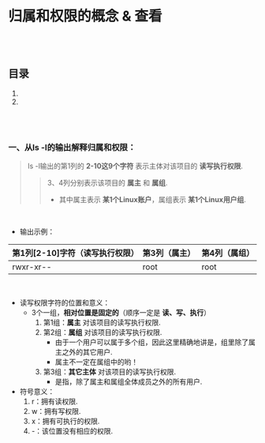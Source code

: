 # 归属和权限的概念 & 查看


<br><br>

## 目录

1. []()
2. []()

<br><br>

### 一、从ls -l的输出解释归属和权限：
> ls -l输出的第1列的 **2-10这9个字符** 表示主体对该项目的 **读写执行权限**.
>
>> 3、4列分别表示该项目的 **属主** 和 **属组**.
>>
>> - 其中属主表示 **某1个Linux账户**，属组表示 **某1个Linux用户组**.

<br>

- 输出示例：

| 第1列[2-10]字符（读写执行权限）| 第3列（属主）| 第4列（属组）|
| --- | --- | --- |
| rwxr-xr-- | root | root |

<br>

- 读写权限字符的位置和意义：
   - 3个一组，**相对位置是固定的**（顺序一定是 **读、写、执行**）
      1. 第1组：**属主** 对该项目的读写执行权限.
      2. 第2组：**属组** 对该项目的读写执行权限.
         - 由于一个用户可以属于多个组，因此这里精确地讲是，组里除了属主之外的其它用户.
         - 属主不一定在属组中的哟！
      3. 第3组：**其它主体** 对该项目的读写执行权限.
         - 是指，除了属主和属组全体成员之外的所有用户.
- 符号意义：
   1. r：拥有读权限.
   2. w：拥有写权限.
   3. x：拥有可执行的权限.
   4. -：该位置没有相应的权限.
